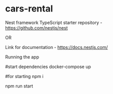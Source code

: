 # cars-rental

Nest framework TypeScript starter repository - https://github.com/nestjs/nest

OR

Link for documentation - https://docs.nestjs.com/

Running the app

#start dependencies
docker-compose up

#for starting
npm i

npm run start
